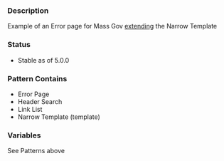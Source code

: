 ### Description
Example of an Error page for Mass Gov [extending](https://twig.symfony.com/doc/2.x/tags/extends.html) the Narrow Template

### Status
* Stable as of 5.0.0

### Pattern Contains
* Error Page
* Header Search
* Link List
* Narrow Template (template)

### Variables
See Patterns above
